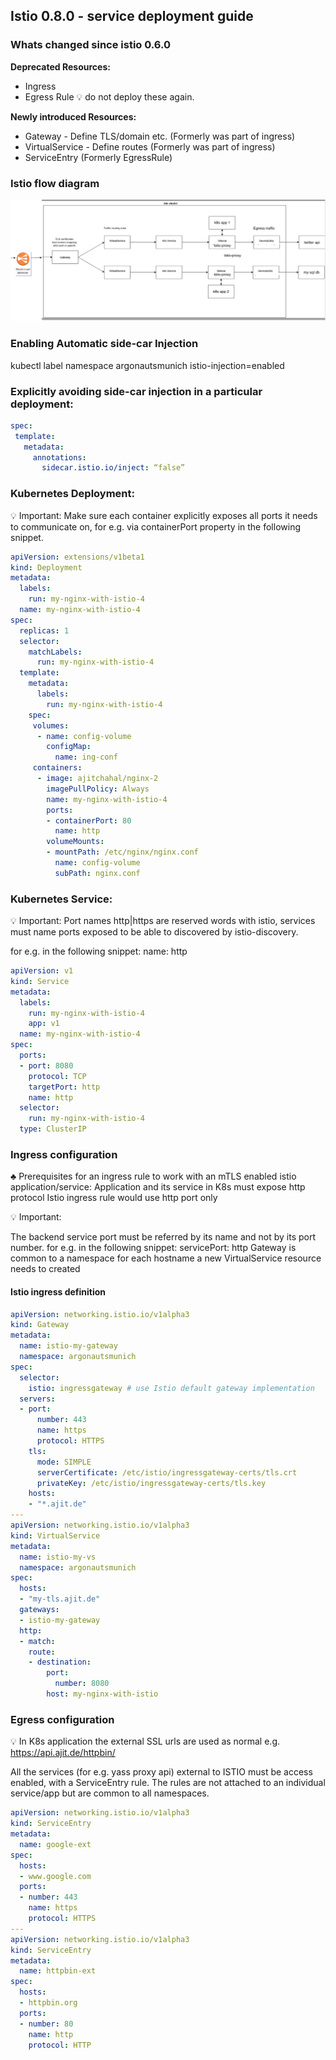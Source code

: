 ## Istio 0.8.0 - service deployment guide

### Whats changed since istio 0.6.0
**Deprecated Resources:**

- Ingress
- Egress Rule
:bulb: do not deploy these again.


**Newly introduced Resources:**

- Gateway - Define TLS/domain etc. (Formerly was part of ingress)
- VirtualService - Define routes (Formerly was part of ingress)
- ServiceEntry (Formerly EgressRule)


### Istio flow diagram
![Istio flow diagram](assets/istio0.8-flow-diagram.png)

### Enabling Automatic side-car Injection 
kubectl label namespace argonautsmunich istio-injection=enabled


### Explicitly avoiding side-car injection in a particular deployment: 
```yaml
spec:
 template:
   metadata:
     annotations:
       sidecar.istio.io/inject: “false”
```

### Kubernetes Deployment:
:bulb: Important: Make sure each container explicitly exposes all ports it needs to communicate on, for e.g. via containerPort property in the following snippet.  

```yaml
apiVersion: extensions/v1beta1
kind: Deployment
metadata:
  labels:
    run: my-nginx-with-istio-4
  name: my-nginx-with-istio-4
spec:
  replicas: 1
  selector:
    matchLabels:
      run: my-nginx-with-istio-4
  template:
    metadata:
      labels:
        run: my-nginx-with-istio-4
    spec:
     volumes:
      - name: config-volume
        configMap:
          name: ing-conf
     containers:
      - image: ajitchahal/nginx-2
        imagePullPolicy: Always
        name: my-nginx-with-istio-4
        ports:
        - containerPort: 80
          name: http
        volumeMounts:
        - mountPath: /etc/nginx/nginx.conf
          name: config-volume
          subPath: nginx.conf
```

### Kubernetes Service:
:bulb: Important: Port names http|https are reserved words with istio, services must name ports exposed to be able to discovered by istio-discovery.

for e.g. in the following snippet: name: http

```yaml
apiVersion: v1
kind: Service
metadata:
  labels:
    run: my-nginx-with-istio-4
    app: v1
  name: my-nginx-with-istio-4
spec:
  ports:
  - port: 8080
    protocol: TCP
    targetPort: http
    name: http
  selector:
    run: my-nginx-with-istio-4
  type: ClusterIP
```

### Ingress configuration 


♣ Prerequisites for an ingress rule to work with an mTLS enabled istio application/service:
 Application and its service in K8s must expose http protocol 
Istio ingress rule would use http port only


:bulb: Important:

The backend service port must be referred by its name and not by its port number.  for e.g.  in the following snippet:  servicePort: http 
Gateway is common to a namespace 
for each hostname a new VirtualService resource needs to created

#### Istio ingress definition

```yaml
apiVersion: networking.istio.io/v1alpha3
kind: Gateway
metadata:
  name: istio-my-gateway
  namespace: argonautsmunich
spec:
  selector:
    istio: ingressgateway # use Istio default gateway implementation
  servers:
  - port:
      number: 443
      name: https
      protocol: HTTPS
    tls:
      mode: SIMPLE
      serverCertificate: /etc/istio/ingressgateway-certs/tls.crt
      privateKey: /etc/istio/ingressgateway-certs/tls.key
    hosts:
    - "*.ajit.de"
---
apiVersion: networking.istio.io/v1alpha3
kind: VirtualService
metadata:
  name: istio-my-vs
  namespace: argonautsmunich
spec:
  hosts:
  - "my-tls.ajit.de"
  gateways:
  - istio-my-gateway
  http:
  - match:
    route:
    - destination:
        port:
          number: 8080
        host: my-nginx-with-istio
```

### Egress configuration 
:bulb: In K8s application the external SSL  urls are used as normal e.g. https://api.ajit.de/httpbin/    

All the services (for e.g. yass proxy api) external to ISTIO must be access enabled, with a ServiceEntry rule. The rules are not attached to an individual service/app but are common to all namespaces.


```yaml
apiVersion: networking.istio.io/v1alpha3
kind: ServiceEntry
metadata:
  name: google-ext
spec:
  hosts:
  - www.google.com
  ports:
  - number: 443
    name: https
    protocol: HTTPS
---
apiVersion: networking.istio.io/v1alpha3
kind: ServiceEntry
metadata:
  name: httpbin-ext
spec:
  hosts:
  - httpbin.org
  ports:
  - number: 80
    name: http
    protocol: HTTP
```